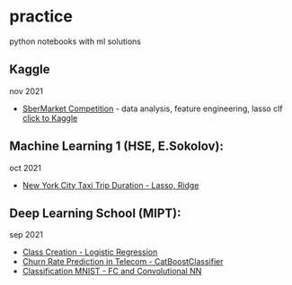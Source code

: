 # practice 
python notebooks with ml solutions


## Kaggle
nov 2021 
* [SberMarket Competition](https://github.com/Anenmi/practice/blob/main/Sbermarket_Competition_Prediction_of_Buying_the_Cart_pt1.ipynb) - data analysis, feature engineering, lasso clf
[click to Kaggle](https://www.kaggle.com/c/sbermarket-internship-competition/overview)


## Machine Learning 1 (HSE, E.Sokolov):
oct 2021
* [New York City Taxi Trip Duration - Lasso, Ridge](https://github.com/Anenmi/practice/blob/main/ny_taxi_trip_duration_linregr.ipynb)


## Deep Learning School (MIPT):
sep 2021
* [Class Creation - Logistic Regression](https://github.com/Anenmi/practice/blob/main/gradient_descent_by_hand_logregr.ipynb)
* [Churn Rate Prediction in Telecom - CatBoostClassifier](https://github.com/Anenmi/practice/blob/main/telecom_churn_rate-catboost.ipynb)
* [Classification MNIST - FC and Convolutional NN](https://github.com/Anenmi/practice/blob/main/dense_and_convolutional_nn.ipynb)
